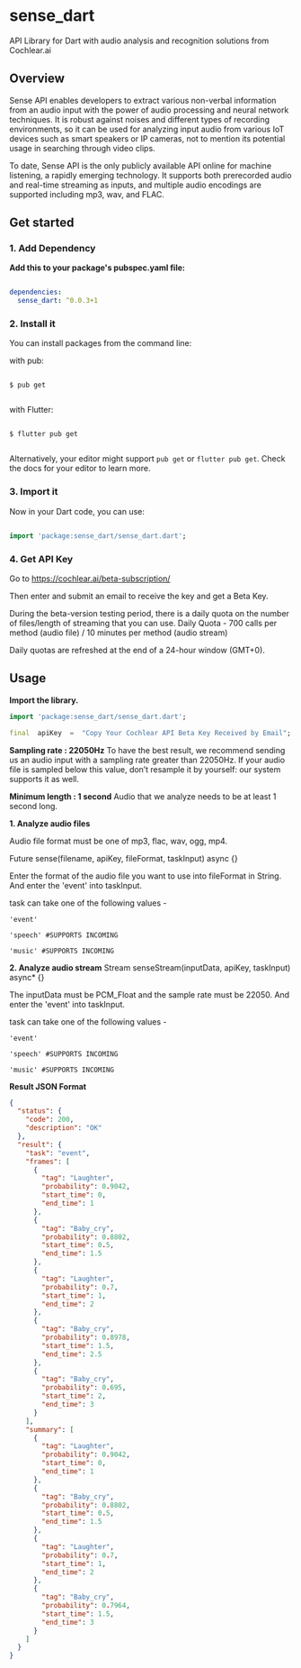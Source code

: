 ﻿# sense_dart

API Library for Dart with audio analysis and recognition solutions from Cochlear.ai

## Overview

Sense API enables developers to extract various non-verbal information from an audio input with the power of audio processing and neural network techniques. It is robust against noises and different types of recording environments, so it can be used for analyzing input audio from various IoT devices such as smart speakers or IP cameras, not to mention its potential usage in searching through video clips.

To date, Sense API is the only publicly available API online for machine listening, a rapidly emerging technology. It supports both prerecorded audio and real-time streaming as inputs, and multiple audio encodings are supported including mp3, wav, and FLAC.


## Get started

### 1. Add Dependency

**Add this to your package's pubspec.yaml file:**

  
  ```yaml

  dependencies:
    sense_dart: ^0.0.3+1

  ```
	
### 2. Install it

You can install packages from the command line:

with pub:

```shell

$ pub get


```

with Flutter:

```shell

$ flutter pub get


```

Alternatively, your editor might support  `pub get`  or  `flutter pub get`. Check the docs for your editor to learn more.

### 3. Import it

Now in your Dart code, you can use:

```dart

import 'package:sense_dart/sense_dart.dart';

```

### 4. Get API Key

Go to https://cochlear.ai/beta-subscription/

Then enter and submit an email to receive the key and get a Beta Key.

During the beta-version testing period, there is a daily quota on the number of files/length of streaming that you can use.
Daily Quota - 
	 700 calls per method (audio file) / 10 minutes per method (audio stream)

Daily quotas are refreshed at the end of a 24-hour window (GMT+0).


## Usage

**Import the library.**
```dart
import 'package:sense_dart/sense_dart.dart';

final  apiKey  =  "Copy Your Cochlear API Beta Key Received by Email";
```
**Sampling rate : 22050Hz**
To have the best result, we recommend sending us an audio input with a sampling rate greater than 22050Hz.
If your audio file is sampled below this value, don’t resample it by yourself: our system supports it as well.

**Minimum length : 1 second**
Audio that we analyze needs to be at least 1 second long.


 **1. Analyze audio files**

Audio file format must be one of mp3, flac, wav, ogg, mp4.

Future<String>  sense(filename, apiKey, fileFormat, taskInput) async {}

Enter the format of the audio file you want to use into fileFormat in String.
And enter the 'event' into taskInput.

task  can take one of the following values - 

    'event'

    'speech' #SUPPORTS INCOMING

    'music' #SUPPORTS INCOMING


**2. Analyze audio stream**
Stream<String>  senseStream(inputData, apiKey, taskInput) async* {}

The inputData must be PCM_Float and the sample rate must be 22050.
And enter the 'event' into taskInput.

task  can take one of the following values - 

    'event'

    'speech' #SUPPORTS INCOMING

    'music' #SUPPORTS INCOMING

**Result JSON Format**
```json
{
  "status": {
    "code": 200,
    "description": "OK"
  },
  "result": {
    "task": "event",
    "frames": [
      {
        "tag": "Laughter",
        "probability": 0.9042,
        "start_time": 0,
        "end_time": 1
      },
      {
        "tag": "Baby_cry",
        "probability": 0.8802,
        "start_time": 0.5,
        "end_time": 1.5
      },
      {
        "tag": "Laughter",
        "probability": 0.7,
        "start_time": 1,
        "end_time": 2
      },
      {
        "tag": "Baby_cry",
        "probability": 0.8978,
        "start_time": 1.5,
        "end_time": 2.5
      },
      {
        "tag": "Baby_cry",
        "probability": 0.695,
        "start_time": 2,
        "end_time": 3
      }
    ],
    "summary": [
      {
        "tag": "Laughter",
        "probability": 0.9042,
        "start_time": 0,
        "end_time": 1
      },
      {
        "tag": "Baby_cry",
        "probability": 0.8802,
        "start_time": 0.5,
        "end_time": 1.5
      },
      {
        "tag": "Laughter",
        "probability": 0.7,
        "start_time": 1,
        "end_time": 2
      },
      {
        "tag": "Baby_cry",
        "probability": 0.7964,
        "start_time": 1.5,
        "end_time": 3
      }
    ]
  }
}
```

